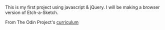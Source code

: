 This is my first project using javascript & jQuery. I will be making a browser version of Etch-a-Sketch.

From The Odin Project's [curriculum](https://www.theodinproject.com/courses/web-development-101/lessons/javascript-and-jquery)
